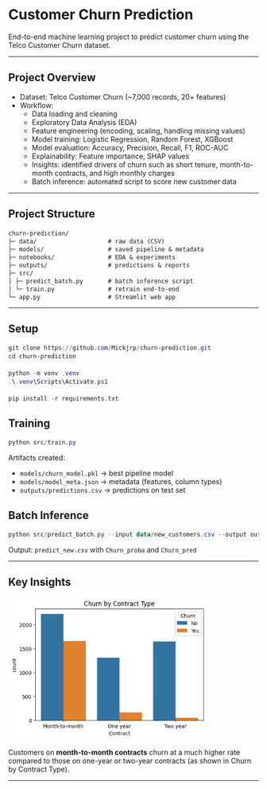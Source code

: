 # Customer Churn Prediction

End-to-end machine learning project to predict customer churn using the Telco Customer Churn dataset.

---

## Project Overview
- Dataset: Telco Customer Churn (~7,000 records, 20+ features)
- Workflow:
  - Data loading and cleaning
  - Exploratory Data Analysis (EDA)
  - Feature engineering (encoding, scaling, handling missing values)
  - Model training: Logistic Regression, Random Forest, XGBoost
  - Model evaluation: Accuracy, Precision, Recall, F1, ROC-AUC
  - Explainability: Feature importance, SHAP values
  - Insights: identified drivers of churn such as short tenure, month-to-month contracts, and high monthly charges
  - Batch inference: automated script to score new customer data

---

## Project Structure
```
churn-prediction/
├─ data/                    # raw data (CSV)
├─ models/                  # saved pipeline & metadata 
├─ notebooks/               # EDA & experiments
├─ outputs/                 # predictions & reports
├─ src/
│ ├─ predict_batch.py       # batch inference script
│ └─ train.py               # retrain end-to-end
└─ app.py                   # Streamlit web app

```
---
## Setup
```powershell
git clone https://github.com/Mickjrp/churn-prediction.git
cd churn-prediction

python -m venv .venv
.\.venv\Scripts\Activate.ps1

pip install -r requirements.txt
```

## Training
```powershell
python src/train.py
```

Artifacts created:
- `models/churn_model.pkl` -> best pipeline model
- `models/model_meta.json` -> metadata (features, column types)
- `outputs/predictions.csv` -> predictions on test set

## Batch Inference
```powershell
python src/predict_batch.py --input data/new_customers.csv --output outputs/predict_new.csv
```

Output: `predict_new.csv` with `Churn_proba` and `Churn_pred`

---

## Key Insights

<img src="image/3.Churn_by_ContractType.png" alt="Churn_by_ContractType" width="400"/>

Customers on **month-to-month contracts** churn at a much higher rate compared to those on one-year or two-year contracts (as shown in Churn by Contract Type).

---



